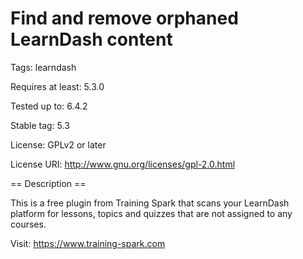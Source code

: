 # Find and remove orphaned LearnDash content

Tags: learndash

Requires at least: 5.3.0

Tested up to: 6.4.2

Stable tag: 5.3

License: GPLv2 or later

License URI: http://www.gnu.org/licenses/gpl-2.0.html

== Description ==

This is a free plugin from Training Spark that scans your LearnDash platform for lessons, topics and quizzes that are not assigned to any courses.

Visit: https://www.training-spark.com
